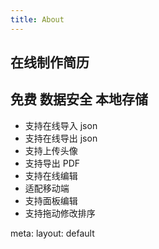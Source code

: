 ```yaml
---
title: About
---
```


## 在线制作简历

## 免费 数据安全 本地存储
- 支持在线导入 json
- 支持在线导出 json
- 支持上传头像
- 支持导出 PDF
- 支持在线编辑
- 适配移动端
- 支持面板编辑
- 支持拖动修改排序
<route lang="yaml">
meta:
  layout: default
</route>
